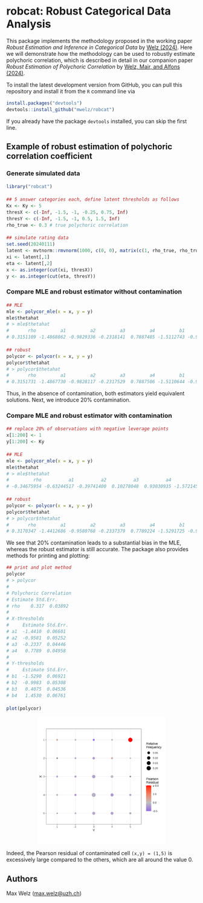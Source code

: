 # robcat: Robust Categorical Data Analysis

This package implements the methodology proposed in the working paper _Robust Estimation and Inference in Categorical Data_ by [Welz (2024)](https://arxiv.org/abs/2403.11954). Here we will demonstrate how the methodology can be used to robustly estimate polychoric correlation, which is described in detail in our companion paper _Robust Estimation of Polychoric Correlation_ by [Welz, Mair, and Alfons (2024)](https://arxiv.org/abs/2407.18835).

To install the latest development version from GitHub, you can pull this repository and install it from the `R` command line via
```R
install.packages("devtools")
devtools::install_github("mwelz/robcat")
```
If you already have the package `devtools` installed, you can skip the first line.


## Example of robust estimation of polychoric correlation coefficient

### Generate simulated data

```R
library("robcat")

## 5 answer categories each, define latent thresholds as follows
Kx <- Ky <- 5
thresX <- c(-Inf, -1.5, -1, -0.25, 0.75, Inf)
thresY <- c(-Inf, -1.5, -1, 0.5, 1.5, Inf)
rho_true <- 0.3 # true polychoric correlation

## simulate rating data
set.seed(20240111)
latent <- mvtnorm::rmvnorm(1000, c(0, 0), matrix(c(1, rho_true, rho_true, 1), 2, 2))
xi <- latent[,1]
eta <- latent[,2]
x <- as.integer(cut(xi, thresX))
y <- as.integer(cut(eta, thresY))
```

### Compare MLE and robust estimator without contamination

```R
## MLE
mle <- polycor_mle(x = x, y = y)
mle$thetahat 
# > mle$thetahat
#       rho         a1         a2         a3         a4         b1         b2         b3         b4 
# 0.3151109 -1.4868862 -0.9829336 -0.2318141  0.7887485 -1.5112743 -0.9889993  0.4276572  1.4582239 

## robust
polycor <- polycor(x = x, y = y)
polycor$thetahat
# > polycor$thetahat
#       rho         a1         a2         a3         a4         b1         b2         b3         b4 
# 0.3151731 -1.4867730 -0.9828117 -0.2317529  0.7887506 -1.5110644 -0.9888898  0.4276510  1.4583212 
```

Thus, in the absence of contamination, both estimators yield equivalent solutions. Next, we introduce 20% contamination.

### Compare MLE and robust estimator with contamination

```R
## replace 20% of observations with negative leverage points
x[1:200] <- 1
y[1:200] <- Ky

## MLE
mle <- polycor_mle(x = x, y = y)
mle$thetahat 
# > mle$thetahat
#         rho          a1          a2          a3          a4          b1          b2          b3          b4 
# -0.34675954 -0.63244517 -0.39741400  0.10278048  0.93030935 -1.57214524 -1.12479616  0.03080319  0.63796166 

## robust
polycor <- polycor(x = x, y = y)
polycor$thetahat
# > polycor$thetahat
#       rho         a1         a2         a3         a4         b1         b2         b3         b4 
# 0.3170347 -1.4412686 -0.9580768 -0.2337379  0.7789224 -1.5291725 -0.9982777  0.4074513  1.4534537

```

We see that 20% contamination leads to a substantial bias in the MLE, whereas the robust estimator is still accurate.
The package also provides methods for printing and plotting:

```R
## print and plot method
polycor
# > polycor
# 
# Polychoric Correlation
# Estimate Std.Err.
# rho    0.317  0.03892
# 
# X-thresholds
#     Estimate Std.Err.
# a1  -1.4410  0.06601
# a2  -0.9581  0.05252
# a3  -0.2337  0.04446
# a4   0.7789  0.04958
# 
# Y-thresholds
#     Estimate Std.Err.
# b1  -1.5290  0.06921
# b2  -0.9983  0.05308
# b3   0.4075  0.04536
# b4   1.4530  0.06761

plot(polycor)
```

<img src="./inst/doc/readme_plots/READMEplot.svg" width="67%" style="display: block; margin: auto;" />

Indeed, the Pearson residual of contaminated cell `(x,y) = (1,5)` is excessively large compared to the others, which are all around the value 0.

## Authors
Max Welz (max.welz@uzh.ch)
